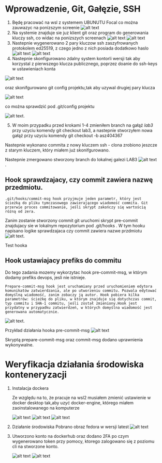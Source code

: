 
# Wprowadzenie, Git, Gałęzie, SSH
1. Będę pracować na wsl z systemem UBUNUTU Focal co można zauwazyc na ponizszym screenie
![alt text](./screeny/lab-p1-os.png)
2.  Na systemie znajduje sie juz klient git oraz program do generowania kluczy ssh, co widac na ponizszych screenach
![alt text](./screeny/git-v.png)
![alt text](./screeny/ssh-keygen.png)
3. Nastepnie wygenerowano 2 pary kluczow ssh zaszyfrowanych protokolem ed25519, z czego jedno z nich posiada dodatkowo haslo
![alt text](./screeny/ed-keygen.png)
![alt text](./screeny/ed-ketgen2.png)
4. Nastepnie skonfigurowano zdalny system kontorli wersji tak aby korzystal z pierwszego klucza publicznego, poprzez doanie do ssh-keys w ustawieniach konta

![alt text](./screeny/github-ssh.png)

oraz skonifgurowano git config projektu,tak aby uzywal drugiej pary klucza

![alt text](./screeny/git_config_ssh_cmd.png)

co można sprawdzić pod .git/config projektu

![alt text](./screeny/local_git_config.png).

5. W moim przypadku przed krokami 1-4 zmieniłem branch na gałąź *lab3* przy uzyciu komendy git checkout lab3, a nastepnie stworzyłem nowa gałąź przy uzyciu komendy git checkout -b asz404367

Nastepnie wykonano commita z nowy kluczem ssh - clona zrobiono jeszcze z starym kluczem, który miałem już skonifgurowano.

Nastepnie zmergowano stworzony branch do lokalnej galezi LAB3 
![alt text](./screeny/merge.png).

## Hook sprawdzajacy, czy commit zawiera nazwę przedmiotu.
    .git/hooks/commit-msg hook przyjmuje jeden parametr, który jest ścieżką do pliku tymczasowego zawierającego wiadomość commita. Git przerwie proces commitowanie, jeśli skrypt zakończy się wartością różną od zera.

 Zanim zostanie stworzony commit git uruchomi skrypt pre-commit znajdujacy sie w lokalnym repozytorium pod .git/hooks . W tym hooku napisano logike sprawdzajaca czy commit zawiera nazwe przdmiotu
![alt text](./screeny/commit-msg.png).

Test hooka

## Hook ustawiajacy prefiks do commitu

Do tego zadania mozemy wykorzytac hook pre-commit-msg, w którym dodamy prefiks devops, jesli nie istnieje.

    Prepare-commit-msg hook jest uruchamiany przed uruchomieniem edytora komunikatów zatwierdzania, ale po utworzeniu commitu. Pozwala edytować domyślną wiadomość, zanim zobaczy ją autor. Hook pobiera kilka parametrów: ścieżkę do pliku, w którym znajduje się dotychczas commit, typ commitu i SHA-1 commitu, jeśli został zmieniony.Hook jest przydatny w przypadku zatwierdzeń, w których domyślna wiadomość jest generowana automatycznie.

![alt text](./screeny/pre-commit-msg.png).

Przykład działania hooka pre-commit-msg
![alt text](./screeny/TESTHOOK2.PNG)


Skryptą prepare-commit-msg oraz commit-msg dodano uprawnienia wykonywalne.

# Weryfikacja działania środowiska konteneryzacji

1. Instalacja dockera

    Ze względu na to, że pracuje na wsl2 musiałem zmienić ustawienie w docker desktop tak,aby uzyć docker-engine, którego miałem zaoinstalowanego na komputerze

    ![alt text](./screeny/docker-wsl-config1.png)
    ![alt text](./screeny/docker-wsl-config2.png)
    ![alt text](./screeny/docker-wsl-config3.png)
2. Działanie środowiska
    Pobrano obraz fedora w wersji latest 
    ![alt text](./screeny/docker-img.png)
3. Utworzono konto na dockerhub oraz dodano 2FA po czym wygenerowano token przy pomocy, ktorego zalogowano się z poziomu cli na stworzone konto.

    ![alt text](./screeny/dockerhub2fa.png)
    ![alt text](./screeny/dockerlogin.png)





